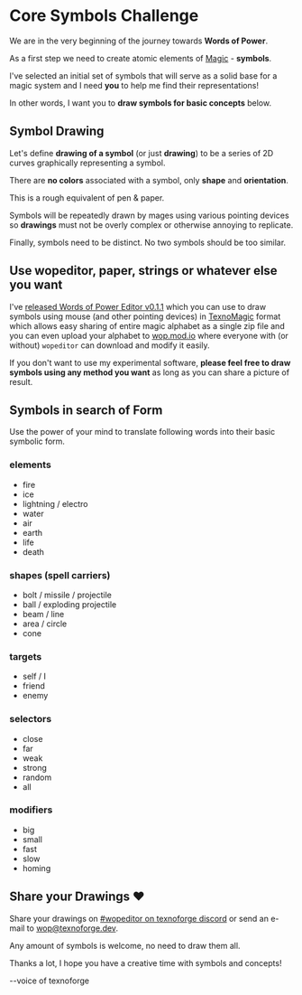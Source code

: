 # Core Symbols Challenge

We are in the very beginning of the journey towards **Words of Power**.

As a first step we need to create atomic elements of [Magic][magic] - **symbols**.

I've selected an initial set of symbols that will serve as a solid base for a
magic system and I need **you** to help me find their representations!

In other words, I want you to **draw symbols for basic concepts** below.

## Symbol Drawing

Let's define **drawing of a symbol** (or just **drawing**) to be a series of 2D curves graphically
representing a symbol.

There are **no colors** associated with a symbol, only **shape** and **orientation**.

This is a rough equivalent of pen & paper.

Symbols will be repeatedly drawn by mages using various pointing
devices so **drawings** must not be overly complex or otherwise annoying to
replicate.

Finally, symbols need to be distinct. No two symbols should be too similar.


## Use wopeditor, paper, strings or whatever else you want

I've [released Words of Power Editor v0.1.1][v0.1.1] which you can use to draw
symbols using mouse (and other pointing devices) in [TexnoMagic] format
which allows easy sharing of entire magic alphabet as a single zip file and you
can even upload your alphabet to [wop.mod.io](https://wop.mod.io) where
everyone with (or without) `wopeditor` can download and modify it easily.

If you don't want to use my experimental software, **please feel free to
draw symbols using any method you want** as long as you can share a
picture of result.


## Symbols in search of Form

Use the power of your mind to translate following words into their basic symbolic
form.

### elements

* fire
* ice
* lightning / electro
* water
* air
* earth
* life
* death


### shapes (spell carriers)

* bolt / missile / projectile
* ball / exploding projectile
* beam / line
* area / circle
* cone


### targets

* self / I
* friend
* enemy


### selectors

* close
* far
* weak
* strong
* random
* all


### modifiers

* big
* small
* fast
* slow
* homing


## Share your Drawings ♥

Share your drawings on [#wopeditor on texnoforge discord][discord] or send an e-mail to [wop@texnoforge.dev](mailto:wop@texnoforge.dev).

Any amount of symbols is welcome, no need to draw them all.

Thanks a lot, I hope you have a creative time with symbols and concepts!

--voice of texnoforge


[magic]: https://texnoforge.dev/words-of-power-devlog-1-theory-of-magic.html
[TexnoMagic]: https://texnoforge.github.io/texnomagic/
[discord]: https://discord.gg/Dq3vaeg3pG
[v0.1.1]: https://github.com/texnoforge/python-wopeditor/releases/tag/v0.1.1
